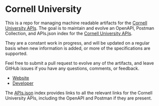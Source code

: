 # Cornell UniversityThis is a repo for managing machine readable artifacts for the [Cornell University APIs](http://www.cornell.edu/). The goal is to maintain and evolve an OpenAPI, Postman Collection, and APIs.json index for the [Cornell University APIs](http://www.cornell.edu/).They are a constant work in progress, and will be updated on a regular basis when new information is added, or more of the specifications are supported.Feel free to submit a pull request to evolve any of the artifacts, and leave GitHub issues if you have any questions, comments, or feedback.- [Website](http://www.cornell.edu/)- [Developer](http://www.cornell.edu/)The [APIs.json](https://github.com/api-evangelist/cornell-university/blob/master/apis.json) index provides links to all the relevant links for the Cornell University APIs, including the OpenAPI and Postman if they are present.